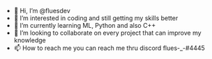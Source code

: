- 👋 Hi, I’m @fluesdev
- 👀 I’m interested in coding and still getting my skills better
- 🌱 I’m currently learning ML, Python and also C++
- 💞️ I’m looking to collaborate on every project that can improve my knowledge
- 📫 How to reach me you can reach me thru discord flues-_-#4445

<!---
fluesdev/fluesdev is a ✨ special ✨ repository because its `README.md` (this file) appears on your GitHub profile.
You can click the Preview link to take a look at your changes.
--->
